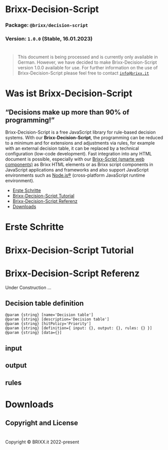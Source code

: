 # Brixx-Decision-Script

### Package: `@brixx/decision-script`

### Version: `1.0.0` (Stable, 16.01.2023)

#

> This document is being processed and is currently only available in German. However, we have decided to make Brixx-Decision-Script version 1.0.0 available for use. For further information on the use of Brixx-Decision-Script please feel free to contact [`info@brixx.it`](info@brixx.it)

# Was ist Brixx-Decision-Script

## “Decisions make up more than 90% of programming!”

Brixx-Decision-Script is a free JavaScript library for rule-based decision systems. With our **Brixx-Decision-Script**, the programming can be reduced to a minimum and for extensions and adjustments via rules, for example with an external decision table, it can be replaced by a technical configuration (low-code development).
Fast integration into any HTML document is possible, especially with our [Brixx-Script (smarte web components)](https://brixx.it/brixx-script.html) as Brixx HTML elements or as Brixx script components in JavaScript applications and frameworks and also support JavaScript environments such as [Node.js®](https://nodejs.org/en/ "Opensource cross platform JavaScript runtime environment") (cross-platform JavaScript runtime environment).

-   [Erste Schritte](#getstarted)
-   [Brixx-Decision-Script Tutorial](#tutorial)
-   [Brixx-Decision-Script Referenz](#reference)
-   [Downloads](#downloads)

# <div id='getstarted'/> Erste Schritte

# <div id='tutorial'/> Brixx-Decision-Script Tutorial

# <div id='reference'/> Brixx-Decision-Script Referenz

Under Construction ...

## Decision table definition

`@param {string} [name='Decision table']`  
`@param {string} [description='Decision table']`  
`@param {string} [hitPolicy='Priority']`  
`@param {string} [definition={ input: {}, output: {}, rules: {} }]`  
`@param {string} [data={}]`

## input

## output

## rules

# <div id='downloads'/> Downloads

## Copyright and License

#

Copyright © BRIXX.it 2022-present
